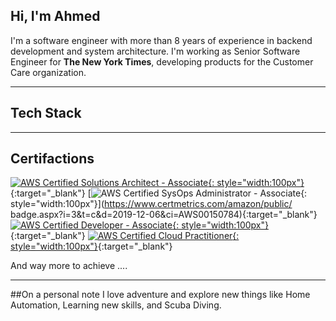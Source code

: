 ## Hi, I'm Ahmed

I'm a software engineer with more than 8 years of experience in backend development and
system architecture. I'm working as Senior Software Engineer for 
__The New York Times__, developing products for the Customer Care organization.

---
## Tech Stack
<a frameborder="0" data-theme="light" data-layers="4,3,2,1" data-stack-embed="true" data-width="95%" href="https://embed.stackshare.io/stacks/embed/e5f469163949334ddcef385c572ffc"/></a>

---
## Certifactions

[![AWS Certified Solutions Architect - Associate](assets/images/aws-certified-solution-architect.png){: style="width:100px"}](https://www.certmetrics.com/amazon/public/badge.aspx?i=1&t=c&d=2015-10-07&ci=AWS00150784){:target="_blank"}
[![AWS Certified SysOps Administrator - Associate](assets/images/aws-certified-sysops.png){: style="width:100px"}](https://www.certmetrics.com/amazon/public/
badge.aspx?i=3&t=c&d=2019-12-06&ci=AWS00150784){:target="_blank"}
[![AWS Certified Developer - Associate](assets/images/aws-certified-developer.png){: style="width:100px"}](https://www.certmetrics.com/amazon/public/badge.aspx?i=2&t=c&d=2017-11-27&ci=AWS00150784){:target="_blank"}
[![AWS Certified Cloud Practitioner](assets/images/aws-cloud-paractitioner.png){: style="width:100px"}](https://www.certmetrics.com/amazon/public/badge.aspx?i=9&t=c&d=2019-12-06&ci=AWS00150784){:target="_blank"}


And way more to achieve ....

---
##On a personal note
I love adventure and explore new things like Home Automation, Learning new skills, and Scuba Diving.